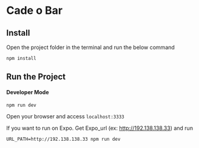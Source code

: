 # Cade o Bar


## Install

Open the project folder in the terminal and run the below command

```
npm install
```

## Run the Project

#### Developer Mode

```
npm run dev
```

Open your browser and access `localhost:3333`

If you want to run on Expo. Get Expo_url (ex: http://192.138.138.33) and run

```
URL_PATH=http://192.138.138.33 npm run dev
```


